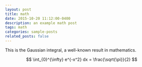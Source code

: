 ```yaml
---
layout: post
title: math
date: 2015-10-20 11:12:00-0400
description: an example math post
tags: math
categories: sample-posts
related_posts: false
---
```


This is the Gaussian integral, a well-known result in mathematics.

$$
\int_{0}^{\infty} e^{-x^2} dx = \frac{\sqrt{\pi}}{2}
$$

